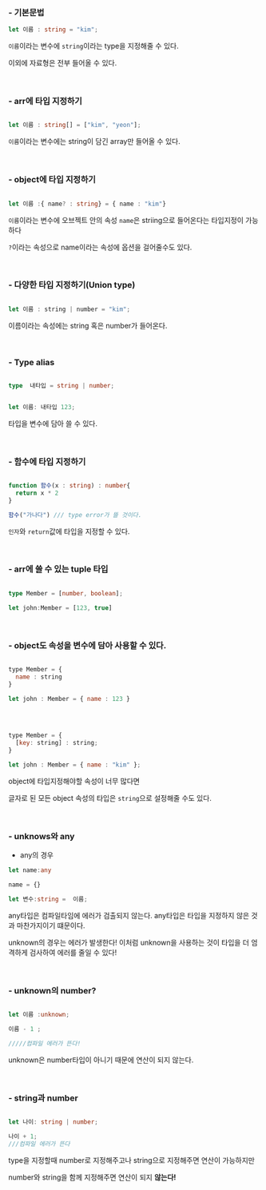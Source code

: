 ### - 기본문법 

```ts
let 이름 : string = "kim";
```

`이름`이라는 변수에 `string`이라는 type을 지정해줄 수 있다. 

이외에 자료형은 전부 들어올 수 있다. 

<br>

### - arr에 타입 지정하기

```ts

let 이름 : string[] = ["kim", "yeon"];
```

`이름`이라는 변수에는 string이 담긴 array만 들어올 수 있다. 


<br>

### - object에 타입 지정하기 

```ts

let 이름 :{ name? : string} = { name : "kim"} 

```

`이름`이라는 변수에 오브젝트 안의 속성 `name`은 striing으로 들어온다는 타입지정이 가능하다  

`?`이라는 속성으로 name이라는 속성에 옵션을 걸어줄수도 있다. 

<br>

### - 다양한 타입 지정하기(Union type)

```js

let 이름 : string | number = "kim";

```

이름이라는 속성에는 string 혹은 number가 들어온다. 

<br>


### - Type alias

```ts

type  내타입 = string | number; 


let 이름: 내타입 123;
```

타입을 변수에 담아 쓸 수 있다. 


<br>


### - 함수에 타입 지정하기

```ts

function 함수(x : string) : number{
  return x * 2
}

함수("가나다") /// type error가 뜰 것이다.
```

`인자`와 `return`값에 타입을 지정할 수 있다. 

<br> 


### - arr에 쓸 수 있는 tuple 타입

```ts

type Member = [number, boolean];

let john:Member = [123, true]

```

<br>

### - object도 속성을 변수에 담아 사용할 수 있다.

```js

type Member = {
  name : string
}

let john : Member = { name : 123 }

```

<br>

```js

type Member = {
  [key: string] : string;
} 

let john : Member = { name : "kim" };
```

object에 타입지정해야할 속성이 너무 많다면

글자로 된 모든 object 속성의 타입은 `string`으로 설정해줄 수도 있다. 


<br>

### - unknows와 any


- any의 경우
```ts
let name:any 

name = {}

let 변수:string =  이름;

```
any타입은 컴파일타임에 에러가 검출되지 않는다. any타입은 타입을 지정하지 않은 것과 마찬가지이기 떄문이다. 

unknown의 경우는 에러가 발생한다! 이처럼 unknown을 사용하는 것이 타입을 더 엄격하게 검사하여 에러를 줄일 수 있다! 


<br>

### - unknown의 number?

```ts

let 이름 :unknown;

이름 - 1 ; 

/////컴파일 에러가 뜬다! 

```

unknown은 number타입이 아니기 때문에 연산이 되지 않는다. 


<br>

### - string과 number

```ts

let 나이: string | number;

나이 + 1;
///컴파일 에러가 뜬다 

```

type을 지정할때 number로 지정해주고나 string으로 지정해주면 연산이 가능하지만 

number와  string을 함께 지정해주면 연산이 되지 **않는다!** 






